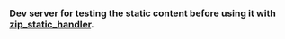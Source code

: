 ### Dev server for testing the static content before using it with [zip_static_handler](https://crates.io/crates/zip_static_handler).

